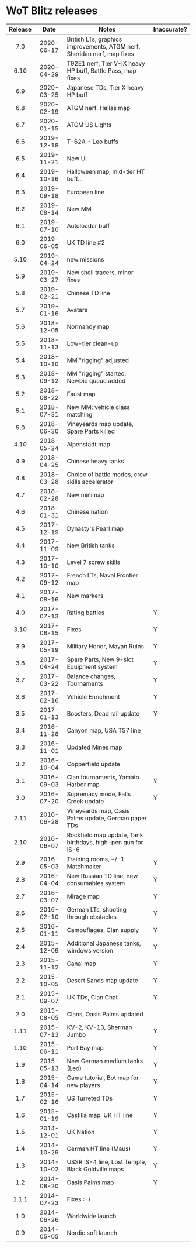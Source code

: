 # WoT Blitz releases 

| Release | Date     | Notes       | Inaccurate? |
|:-------:|:--------:|-------------|-----|
| 7.0 | 2020-06-17 | British LTs, graphics improvements, ATGM nerf, Sheridan nerf, map fixes |  |
| 6.10 | 2020-04-29 | T92E1 nerf, Tier V-IX heavy HP buff, Battle Pass, map fixes |  |
| 6.9 | 2020-03-25 | Japanese TDs, Tier X heavy HP buff |  |
| 6.8 | 2020-02-19 | ATGM nerf, Hellas map |  |
| 6.7 | 2020-01-15 | ATGM US Lights |  | 
| 6.6 | 2019-12-18 | T-62A + Leo buffs |  | 
| 6.5 | 2019-11-21 | New UI |  | 
| 6.4 | 2019-10-16 | Halloween map, mid-tier HT buff... |  | 
| 6.3 | 2019-09-18 | European line |  | 
| 6.2 | 2019-08-14 | New MM |  | 
| 6.1 | 2019-07-10 | Autoloader buff |  | 
| 6.0 | 2019-06-05 | UK TD line #2 |   | 
| 5.10 | 2019-04-24 | new missions |   | 
| 5.9 | 2019-03-27 | New shell tracers, minor fixes |  | 
| 5.8 | 2019-02-21 | Chinese TD line |  | 
| 5.7 | 2019-01-16 | Avatars |  | 
| 5.6 | 2018-12-05 | Normandy map |   | 
| 5.5 | 2018-11-13 | Low-tier clean-up |  | 
| 5.4 | 2018-10-10 | MM "rigging" adjusted |   | 
| 5.3 | 2018-09-12 | MM "rigging" started, Newbie queue added |   | 
| 5.2 | 2018-08-22 | Faust map |  | 
| 5.1 | 2018-07-31 | New MM: vehicle class matching |   | 
| 5.0 | 2018-06-30 | Vineyeards map update, Spare Parts killed |   | 
| 4.10 | 2018-05-24 | Alpenstadt map |   | 
| 4.9 | 2018-04-25 | Chinese heavy tanks |  | 
| 4.8 | 2018-03-28 | Choice of battle modes, crew skills accelerator |   | 
| 4.7 | 2018-02-28 | New minimap |   | 
| 4.6 | 2018-01-31 | Chinese nation |   | 
| 4.5 | 2017-12-19 | Dynasty's Pearl map |  | 
| 4.4 | 2017-11-09 | New British tanks |   | 
| 4.3 | 2017-10-10 | Level 7 screw skills |   | 
| 4.2 | 2017-09-12 | French LTs, Naval Frontier map |   | 
| 4.1 | 2017-08-16 | New markers |   | 
| 4.0 | 2017-07-13 | Rating battles |  Y | 
| 3.10 | 2017-06-15 | Fixes | Y | 
| 3.9 | 2017-05-19 | Military Honor, Mayan Ruins | Y | 
| 3.8 | 2017-04-24 | Spare Parts, New 9-slot Equipment system | Y |
| 3.7 | 2017-03-22 | Balance changes, Tournaments | Y |
| 3.6 | 2017-02-16 | Vehicle Enrichment | Y |
| 3.5 | 2017-01-13 | Boosters, Dead rail update | Y |
| 3.4 | 2016-11-28 | Canyon map, USA T57 line |  |
| 3.3 | 2016-11-01 | Updated Mines map |  |
| 3.2 | 2016-10-04 | Copperfield update |  |
| 3.1 | 2016-09-03 | Clan tournaments, Yamato Harbor map | Y |
| 3.0 | 2016-07-20 | Supremacy mode, Falls Creek update | Y |
| 2.11 | 2016-06-28 | Vineyeards map, Oasis Palms update, German paper TDs | |
| 2.10 | 2016-06-07 | Rockfield map update, Tank birthdays, high-pen gun for IS-6 |  |
| 2.9 | 2016-05-03 | Training rooms, +/-1 Matchmaker | Y |
| 2.8 | 2016-04-04 | New Russian TD line, new consumables system | Y |
| 2.7 | 2016-03-07 | Mirage map | Y |
| 2.6 | 2016-02-10 | German LTs, shooting through obstacles | Y |
| 2.5 | 2016-01-11 | Camouflages, Clan supply | Y |
| 2.4 | 2015-12-09 | Additional Japanese tanks, windows version | Y |
| 2.3 | 2015-11-12 | Canal map | Y |
| 2.2 | 2015-10-05 | Desert Sands map update | Y |
| 2.1 | 2015-09-07 | UK TDs, Clan Chat | Y |
| 2.0 | 2015-08-05 | Clans, Oasis Palms updated | |
| 1.11 | 2015-07-13 | KV-2, KV-13, Sherman Jumbo | Y |
| 1.10 | 2015-06-11 | Port Bay map | Y |
| 1.9 | 2015-05-13 | New German medium tanks (Leo) | Y |
| 1.8 | 2015-04-14 | Game tutorial, Bot map for new players  | Y |
| 1.7 | 2015-02-16 | US Turreted TDs | Y |
| 1.6 | 2015-01-19 | Castilla map, UK HT line | Y |
| 1.5 | 2014-12-01 | UK Nation | Y |
| 1.4 | 2014-10-29 | German HT line (Maus) | Y |
| 1.3 | 2014-10-02 | USSR IS-4 line, Lost Temple, Black Goldville maps | Y |
| 1.2 | 2014-08-20 | Oasis Palms map | Y |
| 1.1.1 | 2014-07-23 | Fixes :-) |  |
| 1.0 | 2014-06-26 | Worldwide launch |  | 
| 0.9 | 2014-05-05 | Nordic soft launch |   |
